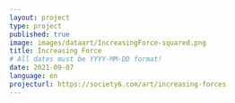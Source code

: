 ```yaml
---
layout: project
type: project
published: true
image: images/dataart/IncreasingForce-squared.png
title: Increasing Force
# All dates must be YYYY-MM-DD format!
date: 2021-09-07
language: en
projecturl: https://society6.com/art/increasing-forces
---
```


